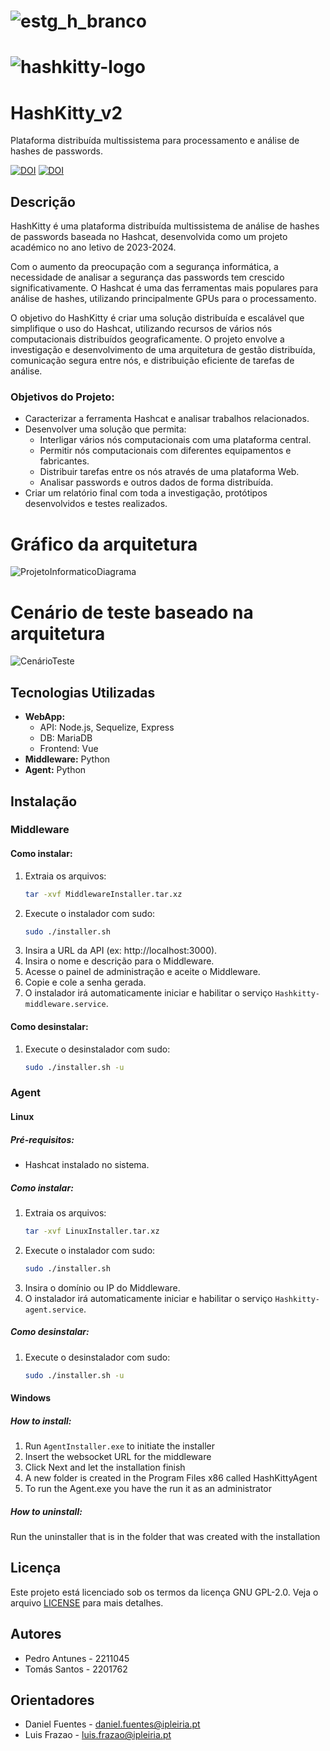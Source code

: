 # ![estg_h_branco](https://github.com/monico18/HashKitty_v2/assets/38791593/ddc5271a-eb3a-459a-8ca2-6551d39da505)


# ![hashkitty-logo](https://github.com/monico18/HashKitty_v2/assets/38791593/d678a4dc-6e17-4cbd-ad9c-c1847358d299)



# HashKitty_v2
Plataforma distribuída multissistema para processamento e análise de hashes de passwords.

[![DOI](https://zenodo.org/badge/DOI/10.5281/zenodo.12726688.svg)](https://doi.org/10.5281/zenodo.12726688)
[![DOI](https://zenodo.org/badge/DOI/10.5281/zenodo.12726812.svg)](https://doi.org/10.5281/zenodo.12726812)

## Descrição
HashKitty é uma plataforma distribuída multissistema de análise de hashes de passwords baseada no Hashcat, desenvolvida como um projeto académico no ano letivo de 2023-2024.

Com o aumento da preocupação com a segurança informática, a necessidade de analisar a segurança das passwords tem crescido significativamente. O Hashcat é uma das ferramentas mais populares para análise de hashes, utilizando principalmente GPUs para o processamento.

O objetivo do HashKitty é criar uma solução distribuída e escalável que simplifique o uso do Hashcat, utilizando recursos de vários nós computacionais distribuídos geograficamente. O projeto envolve a investigação e desenvolvimento de uma arquitetura de gestão distribuída, comunicação segura entre nós, e distribuição eficiente de tarefas de análise.

### Objetivos do Projeto:
- Caracterizar a ferramenta Hashcat e analisar trabalhos relacionados.
- Desenvolver uma solução que permita:
  - Interligar vários nós computacionais com uma plataforma central.
  - Permitir nós computacionais com diferentes equipamentos e fabricantes.
  - Distribuir tarefas entre os nós através de uma plataforma Web.
  - Analisar passwords e outros dados de forma distribuída.
- Criar um relatório final com toda a investigação, protótipos desenvolvidos e testes realizados.

# Gráfico da arquitetura
![ProjetoInformaticoDiagrama](https://github.com/monico18/HashKitty_v2/assets/126672884/60109d38-b67d-41ab-8021-a3d44e7749db)

# Cenário de teste baseado na arquitetura
![CenárioTeste](https://github.com/monico18/HashKitty_v2/assets/126672884/5719a797-99bf-450a-8154-00f7cff74eb4)

## Tecnologias Utilizadas
- **WebApp:**
  - API: Node.js, Sequelize, Express
  - DB: MariaDB
  - Frontend: Vue
- **Middleware:** Python
- **Agent:** Python

## Instalação
### Middleware
#### Como instalar:
1. Extraia os arquivos:
    ```sh
    tar -xvf MiddlewareInstaller.tar.xz
    ```
2. Execute o instalador com sudo:
    ```sh
    sudo ./installer.sh
    ```
3. Insira a URL da API (ex: http://localhost:3000).
4. Insira o nome e descrição para o Middleware.
5. Acesse o painel de administração e aceite o Middleware.
6. Copie e cole a senha gerada.
7. O instalador irá automaticamente iniciar e habilitar o serviço `Hashkitty-middleware.service`.

#### Como desinstalar:
1. Execute o desinstalador com sudo:
    ```sh
    sudo ./installer.sh -u
    ```

### Agent
#### Linux
##### Pré-requisitos:
- Hashcat instalado no sistema.

##### Como instalar:
1. Extraia os arquivos:
    ```sh
    tar -xvf LinuxInstaller.tar.xz
    ```
2. Execute o instalador com sudo:
    ```sh
    sudo ./installer.sh
    ```
3. Insira o domínio ou IP do Middleware.
4. O instalador irá automaticamente iniciar e habilitar o serviço `Hashkitty-agent.service`.

##### Como desinstalar:
1. Execute o desinstalador com sudo:
    ```sh
    sudo ./installer.sh -u
    ```
#### Windows

##### How to install:

  1. Run `AgentInstaller.exe` to initiate the installer
  2. Insert the websocket URL for the middleware
  3. Click Next and let the installation finish
  4. A new folder is created in the Program Files x86 called HashKittyAgent
  5. To run the Agent.exe you have the run it as an administrator

##### How to uninstall:

  Run the uninstaller that is in the folder that was created with the installation


## Licença
Este projeto está licenciado sob os termos da licença GNU GPL-2.0. Veja o arquivo [LICENSE](./LICENSE) para mais detalhes.

## Autores
- Pedro Antunes - 2211045
- Tomás Santos - 2201762

## Orientadores
- Daniel Fuentes - [daniel.fuentes@ipleiria.pt](mailto:daniel.fuentes@ipleiria.pt)
- Luis Frazao - [luis.frazao@ipleiria.pt](mailto:luis.frazao@ipleiria.pt)

